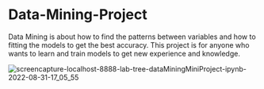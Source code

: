 # Data-Mining-Project
Data Mining is about how to find the patterns between variables and how to fitting the models to get the best accuracy. This project is for anyone who wants to learn and train models to get new experience and knowledge.

![screencapture-localhost-8888-lab-tree-dataMiningMiniProject-ipynb-2022-08-31-17_05_55](https://user-images.githubusercontent.com/70474875/189944928-a729d6f1-4469-409e-bfe0-dee1a91d69a0.png)
